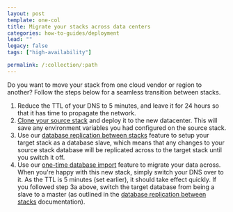 ```yaml
---
layout: post
template: one-col
title: Migrate your stacks across data centers
categories: how-to-guides/deployment
lead: ""
legacy: false
tags: ["high-availability"]

permalink: /:collection/:path
---
```


Do you want to move your stack from one cloud vendor or region to another? Follow the steps below for a seamless transition between stacks.

1.  Reduce the TTL of your DNS to 5 minutes, and leave it for 24 hours so that it has time to propagate the network.
2.  [Clone your source stack](/rails/concepts/stack-definition.html) and deploy it to the new datacenter. This will save any environment variables you had configured on the source stack.
3.  Use our [database replication between stacks](/rails/tutorials/database-replication.html) feature to setup your target stack as a database slave, which means that any changes to your source stack database will be replicated across to the target stack until you switch it off.
4.  Use our [one-time database import](/rails/how-to-guides/deployment/shells/migrate-the-stack.html) feature to migrate your data across.
When you're happy with this new stack, simply switch your DNS over to it. As the TTL is 5 minutes (set earlier), it should take effect quickly.
If you followed step 3a above, switch the target database from being a slave to a master (as outlined in the [database replication between stacks](/rails/how-to-guides/databases/shells/pg-replication-version.html) documentation).

